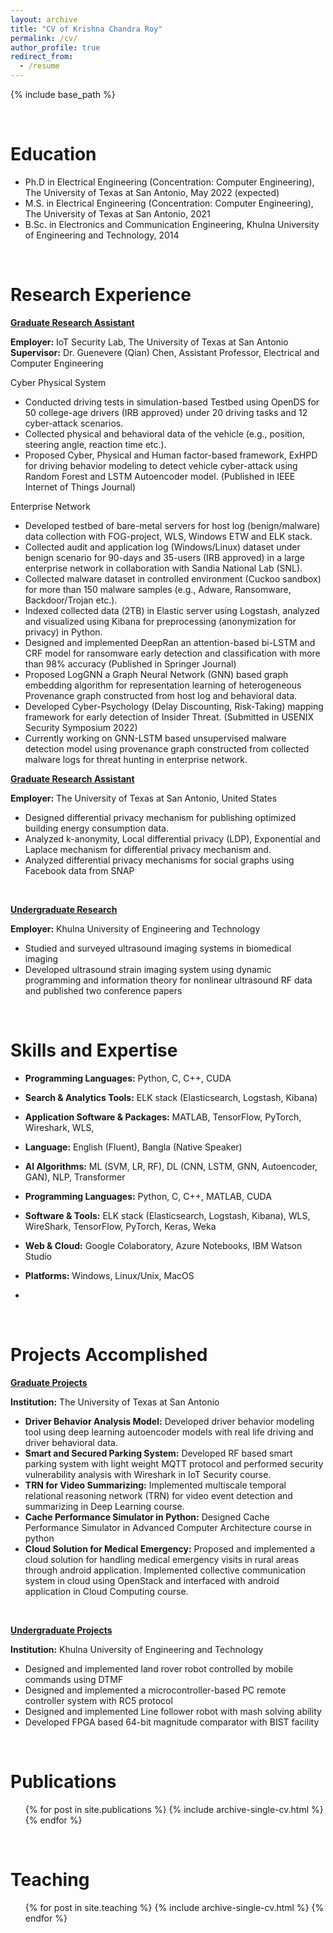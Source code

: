 ```yaml
---
layout: archive
title: "CV of Krishna Chandra Roy"
permalink: /cv/
author_profile: true
redirect_from:
  - /resume
---
```


{% include base_path %}

&nbsp;

Education
======
* Ph.D in Electrical Engineering (Concentration: Computer Engineering), The University of Texas at San Antonio, May 2022 (expected)
* M.S. in Electrical Engineering (Concentration: Computer Engineering), The University of Texas at San Antonio, 2021 
* B.Sc. in Electronics and Communication Engineering, Khulna University of Engineering and Technology, 2014
            


&nbsp;

Research Experience
======
<ins>**Graduate Research Assistant**</ins>

**Employer:** IoT Security Lab, The University of Texas at San Antonio\
**Supervisor:** Dr. Guenevere (Qian) Chen, Assistant Professor, Electrical and Computer Engineering

Cyber Physical System 
* Conducted driving tests in simulation-based Testbed using OpenDS for 50 college-age drivers (IRB approved) under 20 driving tasks and 12 cyber-attack scenarios.
* Collected physical and behavioral data of the vehicle (e.g., position, steering angle, reaction time etc.).
* Proposed Cyber, Physical and Human factor-based framework, ExHPD for driving behavior modeling to detect vehicle cyber-attack using Random Forest and LSTM Autoencoder model. (Published in IEEE Internet of Things Journal)
 
Enterprise Network                 
* Developed testbed of bare-metal servers for host log (benign/malware) data collection with FOG-project, WLS, Windows ETW and ELK stack.  
* Collected audit and application log (Windows/Linux) dataset under benign scenario for 90-days and 35-users (IRB approved) in a large enterprise network in collaboration with Sandia National Lab (SNL).
* Collected malware dataset in controlled environment (Cuckoo sandbox) for more than 150 malware samples (e.g., Adware, Ransomware, Backdoor/Trojan etc.).
* Indexed collected data (2TB) in Elastic server using Logstash, analyzed and visualized using Kibana for preprocessing (anonymization for privacy) in Python.
* Designed and implemented DeepRan an attention-based bi-LSTM and CRF model for ransomware early detection and classification with more than 98% accuracy (Published in Springer Journal)
* Proposed LogGNN a Graph Neural Network (GNN) based graph embedding algorithm for representation learning of heterogeneous Provenance graph constructed from host log and behavioral data. 
* Developed Cyber-Psychology (Delay Discounting, Risk-Taking) mapping framework for early detection of Insider Threat. (Submitted in USENIX Security Symposium 2022) 
* Currently working on GNN-LSTM based unsupervised malware detection model using provenance graph constructed from collected malware logs for threat hunting in enterprise network.

<ins>**Graduate Research Assistant**</ins> 

**Employer:** The University of Texas at San Antonio, United States                                                           
* Designed differential privacy mechanism for publishing optimized building energy consumption data.
* Analyzed k-anonymity, Local differential privacy (LDP), Exponential and Laplace mechanism for differential privacy mechanism and.
* Analyzed differential privacy mechanisms for social graphs using Facebook data from SNAP 

&nbsp;

<ins>**Undergraduate Research**</ins>

**Employer:** Khulna University of Engineering and Technology
* Studied and surveyed ultrasound imaging systems in biomedical imaging
* Developed ultrasound strain imaging system using dynamic programming and information theory for
	nonlinear ultrasound RF data and published two conference papers

&nbsp;

Skills and Expertise
======
* **Programming Languages:** Python, C, C++, CUDA
* **Search & Analytics Tools:** ELK stack (Elasticsearch, Logstash, Kibana)
* **Application Software & Packages:** MATLAB, TensorFlow, PyTorch, Wireshark, WLS,
* **Language:** English (Fluent), Bangla (Native Speaker)

* **AI Algorithms:** ML (SVM, LR, RF), DL (CNN, LSTM, GNN, Autoencoder, GAN), NLP, Transformer
* **Programming Languages:** Python, C, C++, MATLAB, CUDA
* **Software & Tools:** ELK stack (Elasticsearch, Logstash, Kibana), WLS, WireShark, TensorFlow, PyTorch, Keras, Weka
* **Web & Cloud:** Google Colaboratory, Azure Notebooks, IBM Watson Studio
* **Platforms:** Windows, Linux/Unix, MacOS
* 
&nbsp;

Projects Accomplished
======
<ins>**Graduate Projects**</ins>

**Institution:** The University of Texas at San Antonio 
* **Driver Behavior Analysis Model:** Developed driver behavior modeling tool using deep learning autoencoder
models with real life driving and driver behavioral data.
* **Smart and Secured Parking System:** Developed RF based smart parking system with light weight MQTT
protocol and performed security vulnerability analysis with Wireshark in IoT Security course.
* **TRN for Video Summarizing:** Implemented multiscale temporal relational reasoning network (TRN) for
video event detection and summarizing in Deep Learning course.
* **Cache Performance Simulator in Python:** Designed Cache Performance Simulator in Advanced Computer
Architecture course in python
* **Cloud Solution for Medical Emergency:** Proposed and implemented a cloud solution for handling medical
emergency visits in rural areas through android application. Implemented collective communication system in
cloud using OpenStack and interfaced with android application in Cloud Computing course.

&nbsp;

<ins>**Undergraduate Projects**</ins>

**Institution:** Khulna University of Engineering and Technology 
* Designed and implemented land rover robot controlled by mobile commands using DTMF
* Designed and implemented a microcontroller-based PC remote controller system with RC5 protocol
* Designed and implemented Line follower robot with mash solving ability
* Developed FPGA based 64-bit magnitude comparator with BIST facility

&nbsp;

Publications
======
  <ul>{% for post in site.publications %}
    {% include archive-single-cv.html %}
  {% endfor %}</ul>
  
&nbsp;

Teaching
======
  <ul>{% for post in site.teaching %}
    {% include archive-single-cv.html %}
  {% endfor %}</ul>
  

